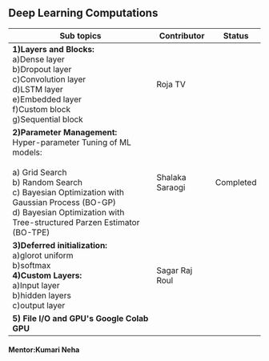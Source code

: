 ## Deep Learning Computations


|Sub topics| Contributor| Status|
|-|-|-|
| **1)Layers and Blocks:**<br>a)Dense layer<br>b)Dropout layer<br>c)Convolution layer<br>d)LSTM layer<br>e)Embedded layer<br>f)Custom block<br>g)Sequential block | Roja TV          |  |
| **2)Parameter Management:**<br>Hyper-parameter Tuning of ML models:<br><br>a) Grid Search<br>b) Random Search<br>c) Bayesian Optimization with Gaussian Process (BO-GP)<br>d) Bayesian Optimization with Tree-structured Parzen Estimator (BO-TPE)                                                                  | Shalaka Saraogi  | Completed |
| **3)Deferred initialization:**<br>a)glorot uniform<br>b)softmax<br>**4)Custom Layers:**<br>a)Input layer<br>b)hidden layers<br>c)output layer                       | Sagar Raj Roul   |  |
| **5) File I/O and GPU's Google Colab GPU** |||

#### Mentor:Kumari Neha
